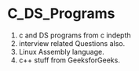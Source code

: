 # C_DS_Programs
1. c and DS programs from c indepth 
2. interview related Questions also.
3. Linux Assembly language.  
4. c++ stuff from GeeksforGeeks.
